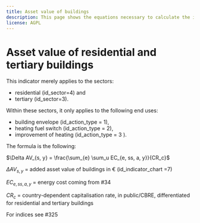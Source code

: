 ```yaml
---
title: Asset value of buildings
description: This page shows the equations necessary to calculate the impact of energy efficiency on asset values of residential and tertiary buildings.
license: AGPL
---
```


<!--
© 2023 - 2024 Fraunhofer-Gesellschaft e.V., München

SPDX-License-Identifier: AGPL-3.0-or-later
-->

Asset value of residential and tertiary buildings
=

This indicator merely applies to the sectors:

- residential (id_sector=4) and
- tertiary (id_sector=3). 

Within these sectors, it only applies to the following end uses:

- building envelope (id_action_type = 1),
- heating fuel switch (id_action_type = 2),  
- improvement of heating (id_action_type = 3 ). 

The formula is the following:

$\Delta AV_{s, y} = \frac{\sum_{e} \sum_u EC_{e, ss, a, y}}{CR_c}$

$\Delta AV_{s, y}$ = added asset value of buildings in € (id_indicator_chart =7)

$EC_{e, ss, a, y}$ = energy cost coming from #34

$CR_c$ = country-dependent capitalisation rate, in public/CBRE, differentiated for residential and tertiary buildings

For indices see #325